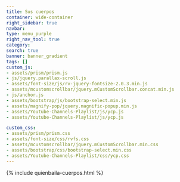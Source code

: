 ```yaml
---
title: Sus cuerpos
container: wide-container
right_sidebar: true
navbar:
type: menu_purple
right_nav_tool: true
category: 
search: true
banner: banner_gradient
tags: []
custom_js:
- assets/prism/prism.js
- js/jquery.parallax-scroll.js
- assets/font-size/js/rv-jquery-fontsize-2.0.3.min.js
- assets/mcustomscrollbar/jquery.mCustomScrollbar.concat.min.js
- js/anchor.js
- assets/bootstrap/js/bootstrap-select.min.js
- assets/magnify-pop/jquery.magnific-popup.min.js
- assets/Youtube-Channels-Playlist/js/ycp.js
- assets/Youtube-Channels-Playlist/js/ycp.js

custom_css:
- assets/prism/prism.css
- assets/font-size/css/rvfs.css
- assets/mcustomscrollbar/jquery.mCustomScrollbar.min.css
- assets/bootstrap/css/bootstrap-select.min.css
- assets/Youtube-Channels-Playlist/css/ycp.css
---
```


{% include quienbaila-cuerpos.html %}